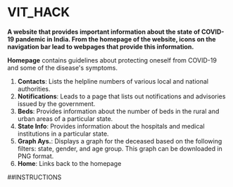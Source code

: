 # VIT_HACK
<b>A website that provides important information about the state of COVID-19 pandemic in India.
From the homepage of the website, icons on the navigation bar lead to webpages that provide this information.</b>

<b>Homepage</b> contains guidelines about protecting oneself from COVID-19 and some of the disease's symptoms.

1. <b>Contacts</b>: Lists the helpline numbers of various local and national authorities.
2. <b>Notifications</b>: Leads to a page that lists out notifications and advisories issued by the government.
3. <b>Beds</b>: Provides information about the number of beds in the rural and urban areas of a particular state.
4. <b>State Info</b>: Provides information about the hospitals and medical institutions in a particular state.
5. <b>Graph Ays.</b>: Displays a graph for the deceased based on the following filters: state, gender, and age group. This graph can be downloaded in PNG format.
6. <b>Home</b>: Links back to the homepage

##INSTRUCTIONS


